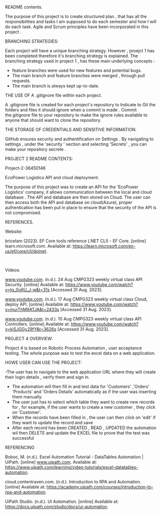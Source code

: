 README contents.

The purpose of this project is to create structured plan , that has all the responsibilities and tasks  I am supposed to do each semester and how I will do each task. Agile and Scrum principles have been incorporated in this project .

BRANCHING STRATEGIES:

Each project will have a unique branching strategy. However , proejct 1 has been completed therefore it's branching strategy is explained. The branching strategy used in project 1 , has these main underlying concepts :
* feature branches were used for new features and potential bugs.
* The main branch and feature branches were merged , through pull requests.
* The main branch is always kept up-to-date.

THE USE OF A .gitignore file within each project.

A .gitignore file is created for each project's repository to Indicate to Git the folders and files it should ignore when a commit is made . Commit the.gitignore file to your repository to make the ignore rules available to anyone that should want to clone the repository.

THE STORAGE OF CREDENTIALS AND SENSITIVE INFORMATION.

GitHub ensures security and authentification on Settings . By navigating to settings , under the 'security ' section and selecting 'Secrets' , you can make your repository secrete .



PROJECT 2 README CONTENTS:

Project-2-36450146

EcoPower Logistics API and cloud deployment.

The purpose of this project was to create an API for the 'EcoPower Logistics' company, it allows communication between the local and cloud database . The API and database are then stored on Cloud. The user can then access both the API and database on cloud(Azure), proper authentication has been put in place to ensure that the security of the API is not compromised.

REFERENCES.

Website:

bricelam (2023). EF Core tools reference (.NET CLI) - EF Core. [online] learn.microsoft.com. Available at: https://learn.microsoft.com/en-us/ef/core/cli/dotnet.

‌

Videos:

www.youtube.com. (n.d.). 24 Aug CMPG323 weekly virtual class API Security. [online] Available at: https://www.youtube.com/watch?v=tg_0o6U_J-w&t=31s [Accessed 31 Aug. 2023].

www.youtube.com. (n.d.). 17 Aug CMPG323 weekly virtual class Cloud, deploy API. [online] Available at: https://www.youtube.com/watch?v=murThM9ATJA&t=2433s [Accessed 31 Aug. 2023].

www.youtube.com. (n.d.). 10 Aug CMPG323 weekly virtual class API Controllers. [online] Available at: https://www.youtube.com/watch?v=kiSJGGy29fY&t=3626s [Accessed 31 Aug. 2023].


PROJECT 4 OVERVIEW:

Project 4 is based on Robotic Process Automation , user acceptance testing. The whole purpose was to test the excel data on a web application.

HOWE USER CAN USE THE PROJECT:

-The user has to navigate to the web application URL where they will create their login details , verify them and sign in.
- The automation will then fill in and test data for 'Customers' ,'Orders' 'Products' and 'Orders Details' automatically as if the user was inserting them manually.
- The user just has to select which table they want to create new records for , for example, if the user wants to create a new customer , they click on 'Customer'.
- When the records have been filled in , the user can then click on 'edit' if they want to update the record and save
- After each record has been CREATED , READ , UPDATED the automation wil then DELETE and update the EXCEL file to prove that the test was successful

REFERENCING

Boboc, M. (n.d.). Excel Automation Tutorial - DataTables Automation | UiPath. [online] www.uipath.com. Available at: https://www.uipath.com/learning/video-tutorials/excel-datatables-automation.

cloud.contentraven.com. (n.d.). Introduction to RPA and Automation. [online] Available at: https://academy.uipath.com/courses/introduction-to-rpa-and-automation.

UiPath Studio. (n.d.). UI Automation. [online] Available at: https://docs.uipath.com/studio/docs/ui-automation.




  


